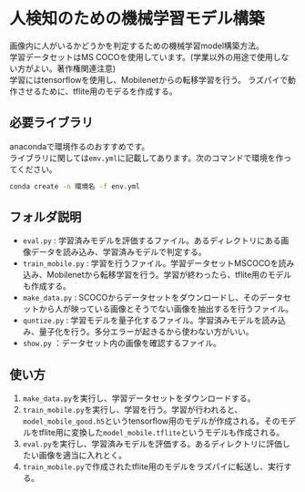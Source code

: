 # 人検知のための機械学習モデル構築

画像内に人がいるかどうかを判定するための機械学習model構築方法。  
学習データセットはMS COCOを使用しています。(学業以外の用途で使用しない方がよい。著作権関連注意)  
学習にはtensorflowを使用し、Mobilenetからの転移学習を行う。
ラズパイで動作させるために、tflite用のモデるを作成する。


## 必要ライブラリ
anacondaで環境作るのおすすめです。  
ライブラリに関しては`emv.yml`に記載してあります。次のコマンドで環境を作ってください。
```bash
conda create -n 環境名 -f env.yml
```


## フォルダ説明  
- `eval.py` : 学習済みモデルを評価するファイル。あるディレクトリにある画像データを読み込み、学習済みモデルで判定する。
- `train_mobile.py` : 学習を行うファイル。学習データセットMSCOCOを読み込み、Mobilenetから転移学習を行う。学習が終わったら、tflite用のモデルも作成する。
- `make_data.py` : SCOCOからデータセットをダウンロードし、そのデータセットから人が映っている画像とそうでない画像を抽出するを行うファイル。
- `quntize.py` : 学習モデルを量子化するファイル。学習済みモデルを読み込み、量子化を行う。多分エラーが起きるから使わない方がいい。
- `show.py` ：データセット内の画像を確認するファイル。

## 使い方
1. `make_data.py`を実行し、学習データセットをダウンロードする。
2. `train_mobile.py`を実行し、学習を行う。学習が行われると、`model_mobile_good.h5`というtensorflow用のモデルが作成される。そのモデルをtflite用に変換した`model_mobile.tflite`というモデルも作成される。
3. `eval.py`を実行し、学習済みモデルを評価する。あるディレクトリに評価したい画像を適当に入れとく。
4. `train_mobile.py`で作成されたtflite用のモデルをラズパイに転送し、実行する。




